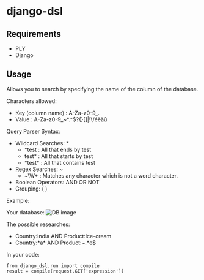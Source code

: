# django-dsl

## Requirements
- PLY
- Django

## Usage

Allows you to search by specifying the name of the column of the database.

Characters allowed:
- Key (column name) : A-Za-z0-9\_\.
- Value : A-Za-z0-9\_\~\*\.\^\$\?\{\}\[\]\|\!\\\/éèàû

Query Parser Syntax:
- Wildcard Searches: *
  - *test : All that ends by test
  - test* : All that starts by test
  - *test\* : All that contains test
- [Regex](https://docs.python.org/3/library/re.html) Searches: ~ 
  - ~\W+ : Matches any character which is not a word character.
- Boolean Operators: AND OR NOT
- Grouping: ( )

Example:

Your database: 
![DB image](https://raw.githubusercontent.com/treussart/django-dsl/master/example-db.png)

The possible researches:
- Country:India AND Product:Ice-cream
- Country:\*a* AND Product:~.*e$


In your code:
```
from django_dsl.run import compile
result = compile(request.GET['expression'])
```
